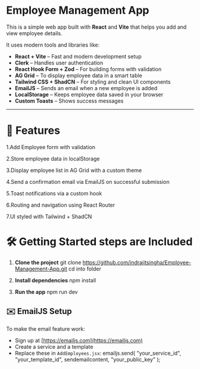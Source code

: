 # Employee Management App

This is a simple web app built with **React** and **Vite** that helps you add and view employee details.

It uses modern tools and libraries like:

- **React + Vite** – Fast and modern development setup
- **Clerk** – Handles user authentication
- **React Hook Form + Zod** – For building forms with validation
- **AG Grid** – To display employee data in a smart table
- **Tailwind CSS + ShadCN** – For styling and clean UI components
- **EmailJS** – Sends an email when a new employee is added
- **LocalStorage** – Keeps employee data saved in your browser
- **Custom Toasts** – Shows success messages

---

# 🚀 Features

1.Add Employee form with validation

2.Store employee data in localStorage

3.Display employee list in AG Grid with a custom theme

4.Send a confirmation email via EmailJS on successful submission

5.Toast notifications via a custom hook

6.Routing and navigation using React Router

7.UI styled with Tailwind + ShadCN

# 🛠️ Getting Started steps are Included

1. **Clone the project**
   git clone https://github.com/indrajitsingha/Employee-Management-App.git
   cd into folder

2. **Install dependencies**
   npm install

3. **Run the app**
   npm run dev

## ✉️ EmailJS Setup

To make the email feature work:

- Sign up at [https://emailjs.com](https://emailjs.com)
- Create a service and a template
- Replace these in `AddEmployees.jsx`:
  emailjs.send(
  "your_service_id",
  "your_template_id",
  sendemailcontent,
  "your_public_key"
  );
  ```

  ```
